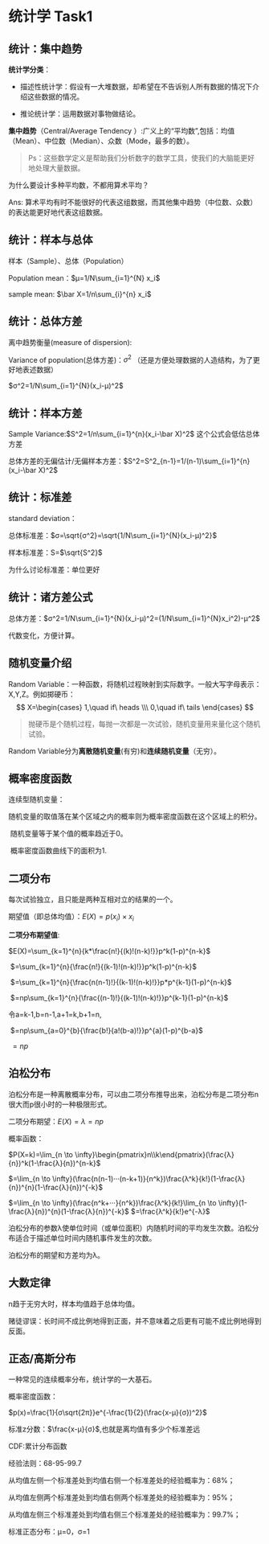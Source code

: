 # 统计学 Task1

## 统计：集中趋势

**统计学分类**：

* 描述性统计学：假设有一大堆数据，却希望在不告诉别人所有数据的情况下介绍这些数据的情况。

* 推论统计学：运用数据对事物做结论。

**集中趋势**（Central/Average Tendency ）:广义上的“平均数”,包括：均值（Mean）、中位数（Median）、众数（Mode，最多的数）。

> Ps：这些数学定义是帮助我们分析数字的数学工具，使我们的大脑能更好地处理大量数据。

为什么要设计多种平均数，不都用算术平均？

Ans: 算术平均有时不能很好的代表这组数据，而其他集中趋势（中位数、众数）的表达能更好地代表这组数据。

## 统计：样本与总体

样本（Sample）、总体（Population）

Population mean：$μ=1/N\sum_{i=1}^{N} x_i$ 

sample mean:  $\bar X=1/n\sum_{i}^{n} x_i$

## 统计：总体方差

离中趋势衡量(measure of dispersion):

Variance of population(总体方差)：$σ^2$ （还是方便处理数据的人造结构，为了更好地表述数据）

$σ^2=1/N\sum_{i=1}^{N}(x_i-μ)^2$ 

## 统计：样本方差

Sample Variance:$S^2=1/n\sum_{i=1}^{n}(x_i-\bar X)^2$ 这个公式会低估总体方差

总体方差的无偏估计/无偏样本方差：$S^2=S^2_{n-1}=1/(n-1)\sum_{i=1}^{n}(x_i-\bar X)^2$ 

## 统计：标准差

standard deviation：

总体标准差：$σ=\sqrt{σ^2}=\sqrt{1/N\sum_{i=1}^{N}(x_i-μ)^2}$

样本标准差：S=$\sqrt{S^2}$

为什么讨论标准差：单位更好

## 统计：诸方差公式

总体方差：$σ^2=1/N\sum_{i=1}^{N}(x_i-μ)^2=(1/N\sum_{i=1}^{N}x_i^2)-μ^2$

代数变化，方便计算。

## 随机变量介绍

Random Variable：一种函数，将随机过程映射到实际数字。一般大写字母表示：X,Y,Z。例如掷硬币：
$$
X=\begin{cases}
1,\quad if\ heads \\\
0,\quad if\ tails
\end{cases}
$$

> 抛硬币是个随机过程，每抛一次都是一次试验，随机变量用来量化这个随机试验。

Random Variable分为**离散随机变量**(有穷)和**连续随机变量**（无穷）。

## 概率密度函数

连续型随机变量：

​	随机变量的取值落在某个区域之内的概率则为概率密度函数在这个区域上的积分。

​	随机变量等于某个值的概率趋近于0。

​	概率密度函数曲线下的面积为1.

## 二项分布

每次试验独立，且只能是两种互相对立的结果的一个。

期望值（即总体均值）：$E(X)=p(x_i)\times x_i$

**二项分布期望值**:

$E(X)=\sum_{k=1}^{n}{k*\frac{n!}{(k)!(n-k)!}}p^k(1-p)^{n-k}$

​			$=\sum_{k=1}^{n}{\frac{n!}{(k-1)!(n-k)!}}p^k(1-p)^{n-k}$	

​			$=\sum_{k=1}^{n}{\frac{n(n-1)!}{(k-1)!(n-k)!}}p*p^{k-1}(1-p)^{n-k}$

​			$=np\sum_{k=1}^{n}{\frac{(n-1)!}{(k-1)!(n-k)!}}p^{k-1}(1-p)^{n-k}$

令a=k-1,b=n-1,a+1=k,b+1=n,

​			$=np\sum_{a=0}^{b}{\frac{b!}{a!(b-a)!}}p^{a}(1-p)^{b-a}$

​			$=np$

## 泊松分布

泊松分布是一种离散概率分布，可以由二项分布推导出来，泊松分布是二项分布n很大而p很小时的一种极限形式。

二项分布期望：$E(X)=λ=np$

概率函数：

$P(X=k)=\lim_{n \to \infty}\begin{pmatrix}n\\k\end{pmatrix}(\frac{λ}{n})^k(1-\frac{λ}{n})^{n-k}$

$=\lim_{n \to \infty}(\frac{n(n-1)···(n-k+1)}{n^k})\frac{λ^k}{k!}(1-\frac{λ}{n})^{n}(1-\frac{λ}{n})^{-k}$

$=\lim_{n \to \infty}(\frac{n^k+···}{n^k})\frac{λ^k}{k!}\lim_{n \to \infty}(1-\frac{λ}{n})^{n}(1-\frac{λ}{n})^{-k}$
$=\frac{λ^k}{k!}e^{-λ}$

泊松分布的参数λ使单位时间（或单位面积）内随机时间的平均发生次数。泊松分布适合于描述单位时间内随机事件发生的次数。

泊松分布的期望和方差均为λ。

## 大数定律

n趋于无穷大时，样本均值趋于总体均值。

赌徒谬误：长时间不成比例地得到正面，并不意味着之后更有可能不成比例地得到反面。

## 正态/高斯分布

一种常见的连续概率分布，统计学的一大基石。

概率密度函数：

$p(x)=\frac{1}{σ\sqrt{2π}}e^{-\frac{1}{2}(\frac{x-μ}{σ})^2}$

标准z分数：$\frac{x-μ}{σ}$,也就是离均值有多少个标准差远

CDF:累计分布函数

经验法则：68-95-99.7

从均值左侧一个标准差处到均值右侧一个标准差处的经验概率为：68%；

从均值左侧两个标准差处到均值右侧两个标准差处的经验概率为：95%；

从均值左侧三个标准差处到均值右侧三个标准差处的经验概率为：99.7%；

标准正态分布：μ=0，σ=1

